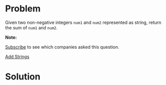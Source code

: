
# Problem

Given two non-negative integers `num1` and `num2` represented as string,
return the sum of `num1` and `num2`.

**Note:**

[Subscribe](/subscribe/) to see which companies asked this question.



[Add Strings](https://leetcode.com/problems/add-strings)

# Solution



